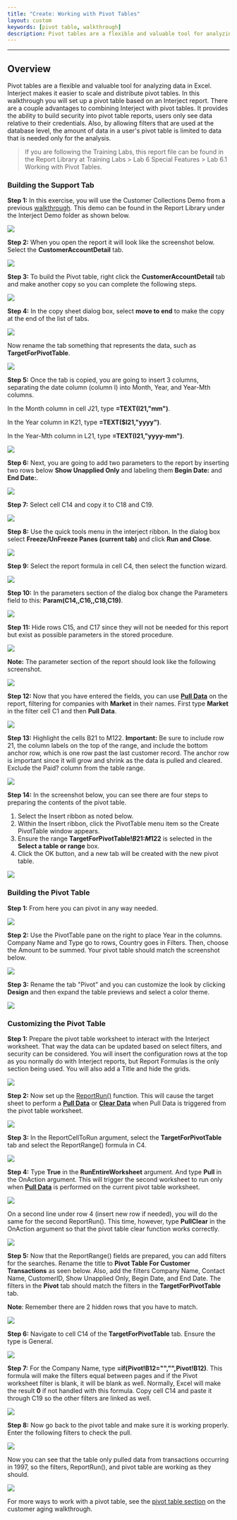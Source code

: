 ```yaml
---
title: "Create: Working with Pivot Tables"
layout: custom
keywords: [pivot table, walkthrough]
description: Pivot tables are a flexible and valuable tool for analyzing data in Excel. Interject makes it easier to scale and distribute pivot tables. In this walkthrough you will set up a pivot table based on an Interject report.
---
```

* * *

## Overview

Pivot tables are a flexible and valuable tool for analyzing data in Excel. Interject makes it easier to scale and distribute pivot tables. In this walkthrough you will set up a pivot table based on an Interject report. There are a couple advantages to combining Interject with pivot tables. It provides the ability to build security into pivot table reports, users only see data relative to their credentials. Also, by allowing filters that are used at the database level, the amount of data in a user's pivot table is limited to data that is needed only for the analysis.

<blockquote class=lab_info>
 If you are following the Training Labs, this report file can be found in the Report Library at Training Labs > Lab 6 Special Features > Lab 6.1 Working with Pivot Tables.
</blockquote>

### Building the Support Tab

**Step 1:** In this exercise, you will use the Customer Collections Demo from a previous [walkthrough](/wAbout/Customer-Aging.html). This demo can be found in the Report Library under the Interject Demo folder as shown below.

![](/images/L-Create-PivotTable/01.png)
<br>

**Step 2:** When you open the report it will look like the screenshot below. Select the **CustomerAccountDetail** tab.

![](/images/L-Create-PivotTable/02.png)
<br>

**Step 3:** To build the Pivot table, right click the **CustomerAccountDetail** tab and make another copy so you can complete the following steps.

![](/images/L-Create-PivotTable/03.png)
<br>

**Step 4:** In the copy sheet dialog box, select **move to end** to make the copy at the end of the list of tabs.

![](/images/L-Create-PivotTable/04.png)
<br>

Now rename the tab something that represents the data, such as **TargetForPivotTable**.

![](/images/L-Create-PivotTable/05.png)
<br>

**Step 5:** Once the tab is copied, you are going to insert 3 columns, separating the date column (column I) into Month, Year, and Year-Mth columns.

In the Month column in cell J21, type **=TEXT(I21,\"mm\")**.

In the Year column in K21, type **=TEXT($I21,\"yyyy\")**.

In the Year-Mth column in L21, type **=TEXT(I21,\"yyyy-mm\")**.

![](/images/L-Create-PivotTable/06.png)
<br>

**Step 6:** Next, you are going to add two parameters to the report by inserting two rows below **Show Unapplied Only** and labeling them **Begin Date:** and **End Date:**.

![](/images/L-Create-PivotTable/07.jpg)
<br>

**Step 7:** Select cell C14 and copy it to C18 and C19.

![](/images/L-Create-PivotTable/08.jpg)
<br>

**Step 8:** Use the quick tools menu in the interject ribbon. In the dialog box select **Freeze/UnFreeze Panes (current tab)** and click **Run and Close**.

![](/images/L-Create-PivotTable/09.jpg)
<br>

**Step 9:** Select the report formula in cell C4, then select the function wizard.

![](/images/L-Create-PivotTable/10.jpg)
<br>

**Step 10:** In the parameters section of the dialog box change the Parameters field to this: **Param(C14,,C16,,C18,C19)**.

![](/images/L-Create-PivotTable/11.jpg)
<br>

**Step 11:** Hide rows C15, and C17 since they will not be needed for this report but exist as possible parameters in the stored procedure.

![](/images/L-Create-PivotTable/12.jpg)
<br>

**Note:** The parameter section of the report should look like the following screenshot.

![](/images/L-Create-PivotTable/13.jpg)
<br>

**Step 12:** Now that you have entered the fields, you can use [**Pull Data**](/wGetStarted/INTERJECT-Ribbon-Menu-Items.html#pull-data) on the report, filtering for companies with **Market** in their names. First type **Market** in the filter cell C1 and then **Pull Data**.

![](/images/L-Create-PivotTable/14.jpg)
<br>

**Step 13:** Highlight the cells B21 to M122. **Important:** Be sure to include row 21, the column labels on the top of the range, and include the bottom anchor row, which is one row past the last customer record. The anchor row is important since it will grow and shrink as the data is pulled and cleared. Exclude the Paid? column from the table range.

![](/images/L-Create-PivotTable/14b.png)
<br>

**Step 14:** In the screenshot below, you can see there are four steps to preparing the contents of the pivot table.

1. Select the Insert ribbon as noted below.
2. Within the Insert ribbon, click the PivotTable menu item so the Create PivotTable window appears.
3. Ensure the range **TargetForPivotTable!$B$21:$M$122** is selected in the **Select a table or range** box.
4. Click the OK button, and a new tab will be created with the new pivot table.

![](/images/L-Create-PivotTable/15.png)
<br>

### Building the Pivot Table

**Step 1:** From here you can pivot in any way needed.

![](/images/L-Create-PivotTable/16.png)
<br>

**Step 2:** Use the PivotTable pane on the right to place Year in the columns. Company Name and Type go to rows, Country goes in Filters. Then, choose the Amount to be summed. Your pivot table should match the screenshot below.

![](/images/L-Create-PivotTable/17.png)
<br>

**Step 3:** Rename the tab "Pivot" and you can customize the look by clicking **Design** and then expand the table previews and select a color theme.

![](/images/L-Create-PivotTable/17b.png)
<br>

### Customizing the Pivot Table

**Step 1:** Prepare the pivot table worksheet to interact with the Interject worksheet. That way the data can be updated based on select filters, and security can be considered. You will insert the configuration rows at the top as you normally do with Interject reports, but Report Formulas is the only section being used. You will also add a Title and hide the grids.

![](/images/L-Create-PivotTable/18.png)
<br>

**Step 2:** Now set up the [ReportRun()](/wIndex/ReportRun.html) function. This will cause the target sheet to perform a [**Pull Data**](/wGetStarted/INTERJECT-Ribbon-Menu-Items.html) or [**Clear Data**](/wGetStarted/INTERJECT-Ribbon-Menu-Items.html) when Pull Data is triggered from the pivot table worksheet.

![](/images/L-Create-PivotTable/19.png)
<br>

**Step 3:** In the ReportCellToRun argument, select the **TargetForPivotTable** tab and select the ReportRange() formula in C4.

![](/images/L-Create-PivotTable/20.png)
<br>

**Step 4:** Type **True** in the **RunEntireWorksheet** argument. And type **Pull** in the OnAction argument. This will trigger the second worksheet to run only when [**Pull Data**](/wGetStarted/INTERJECT-Ribbon-Menu-Items.html#pull-data) is performed on the current pivot table worksheet.

![](/images/L-Create-PivotTable/21.png)
<br>

On a second line under row 4 (insert new row if needed), you will do the same for the second ReportRun(). This time, however, type **PullClear** in the OnAction argument so that the pivot table clear function works correctly.

![](/images/L-Create-PivotTable/22.png)
<br>

**Step 5:** Now that the ReportRange() fields are prepared, you can add filters for the searches. Rename the title to **Pivot Table For Customer Transactions** as seen below. Also, add the filters Company Name, Contact Name, CustomerID, Show Unapplied Only, Begin Date, and End Date. The filters in the **Pivot** tab should match the filters in the **TargetForPivotTable** tab.

**Note**: Remember there are 2 hidden rows that you have to match.

![](/images/L-Create-PivotTable/23.png)
<br>

**Step 6:** Navigate to cell C14 of the **TargetForPivotTable** tab. Ensure the type is General.

![](/images/L-Create-PivotTable/23b.png)
<br>

**Step 7:** For the Company Name, type **=if(Pivot!B12=\"\",\"\",Pivot!B12)**. This formula will make the filters equal between pages and if the Pivot worksheet filter is blank, it will be blank as well. Normally, Excel will make the result **0** if not handled with this formula. Copy cell C14 and paste it through C19 so the other filters are linked as well.

![](/images/L-Create-PivotTable/24.png)
<br>

**Step 8:** Now go back to the pivot table and make sure it is working properly. Enter the following filters to check the pull.

![](/images/L-Create-PivotTable/25.png)
<br>

Now you can see that the table only pulled data from transactions occurring in 1997, so the filters, ReportRun(), and pivot table are working as they should.

![](/images/L-Create-PivotTable/26.png)
<br>

For more ways to work with a pivot table, see the [pivot table section](/wAbout/Customer-Aging.html#CustomerAging-pivot) on the customer aging walkthrough.
